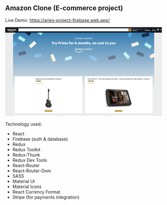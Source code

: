 ## Amazon Clone (E-commerce project)

Live Demo: https://aries-project-firebase.web.app/

![Screenshot](screenshot.png)

Technology used:

- React
- Firebase (auth & database)
- Redux
- Redux Toolkit
- Redux-Thunk
- Redux Dev Tools
- React-Router
- React-Router-Dom
- SASS
- Material UI
- Material Icons
- React Currency Format
- Stripe (for payments integration)
